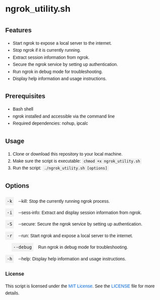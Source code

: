 <!DOCTYPE html>
<html lang="en">
<head>
  <meta charset="UTF-8">
  <meta name="viewport" content="width=device-width, initial-scale=1.0">
  <title>ngrok_utility.sh</title>
  <style>
    body {
      font-family: Arial, sans-serif;
      line-height: 1.6;
      padding: 20px;
    }
    
    h1 {
      font-size: 24px;
      font-weight: bold;
      margin-bottom: 20px;
    }
    
    h2 {
      font-size: 20px;
      font-weight: bold;
      margin-bottom: 10px;
    }
    
    h3 {
      font-size: 16px;
      font-weight: bold;
      margin-bottom: 10px;
    }
    
    p {
      margin-bottom: 10px;
    }
    
    code {
      font-family: Consolas, monospace;
      background-color: #f1f1f1;
      padding: 2px 5px;
    }
    
    pre {
      background-color: #f1f1f1;
      padding: 10px;
      overflow-x: auto;
      max-width: 100%;
    }
    
    .options {
      margin-top: 20px;
    }
    
    .option {
      display: flex;
      align-items: center;
      margin-bottom: 10px;
    }
    
    .option .flag {
      font-family: Consolas, monospace;
      background-color: #f1f1f1;
      padding: 2px 5px;
      margin-right: 10px;
    }
    
    .option .description {
      margin-left: 5px;
    }
    
    .license {
      margin-top: 20px;
    }
    
    .license a {
      color: #0366d6;
      text-decoration: none;
    }
  </style>
</head>
<body>
  <h1>ngrok_utility.sh</h1>
  
  <h2>Features</h2>
  <ul>
    <li>Start ngrok to expose a local server to the internet.</li>
    <li>Stop ngrok if it is currently running.</li>
    <li>Extract session information from ngrok.</li>
    <li>Secure the ngrok service by setting up authentication.</li>
    <li>Run ngrok in debug mode for troubleshooting.</li>
    <li>Display help information and usage instructions.</li>
  </ul>
  
  <h2>Prerequisites</h2>
  <ul>
    <li>Bash shell</li>
    <li>ngrok installed and accessible via the command line</li>
    <li>Required dependencies: nohup, ipcalc</li>
  </ul>
  
  <h2>Usage</h2>
  <ol>
    <li>Clone or download this repository to your local machine.</li>
    <li>Make sure the script is executable: <code>chmod +x ngrok_utility.sh</code></li>
    <li>Run the script: <code>./ngrok_utility.sh [options]</code></li>
  </ol>
  
  <h2>Options</h2>
  <div class="options">
    <div class="option">
      <div class="flag">-k</div>
      <div class="description">--kill: Stop the currently running ngrok process.</div>
    </div>
    <div class="option">
      <div class="flag">-i</div>
      <div class="description">--sess-info: Extract and display session information from ngrok.</div>
    </div>
    <div class="option">
      <div class="flag">-S</div>
      <div class="description">--secure: Secure the ngrok service by setting up authentication.</div>
    </div>
    <div class="option">
      <div class="flag">-r</div>
      <div class="description">--run: Start ngrok and expose a local server to the internet.</div>
    </div>
    <div class="option" style="margin-left: 20px;">
      <div class="flag">--debug</div>
      <div class="description">Run ngrok in debug mode for troubleshooting.</div>
    </div>
    <div class="option">
      <div class="flag">-h</div>
      <div class="description">--help: Display help information and usage instructions.</div>
    </div>
  </div>
  
  <div class="license">
    <h3>License</h3>
    <p>This script is licensed under the <a href="#">MIT License</a>. See the <a href="#">LICENSE</a> file for more details.</p>
  </div>
</body>
</html>
